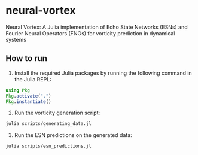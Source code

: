 # neural-vortex
Neural Vortex: A Julia implementation of Echo State Networks (ESNs) and Fourier Neural Operators (FNOs) for vorticity prediction in dynamical systems 

## How to run

1. Install the required Julia packages by running the following command in the Julia REPL:
```julia
using Pkg
Pkg.activate(".")
Pkg.instantiate()
```

2. Run the vorticity generation script:
```bash
julia scripts/generating_data.jl
```

3. Run the ESN predictions on the generated data:
```bash
julia scripts/esn_predictions.jl
```
